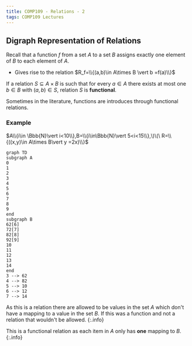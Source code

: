 ```yaml
---
title: COMP109 - Relations - 2
tags: COMP109 Lectures
---
```

## Digraph Representation of Relations

Recall that a function $f$ from a set $A$ to a set $B$ assigns exactly one element of $B$ to each element of $A$.

* Gives rise to the relation $R_f=\\{(a,b)\in A\times B \vert b =f(a)\\}$

If a relation $S\subseteq A\times B$ is such that for every $a\in A$ there exists at most one $b\in B$ with $(a,b)\in S$, relation $S$ is **functional**.

Sometimes in the literature, functions are introduces through functional relations.

### Example
$A\\{i\in \Bbb{N}\vert i<10\\},B=\\{i\in\Bbb{N}\vert 5<i<15\\},\)\(\ R=\\{((x,y)\in A\times B\vert y =2x)\\}$

```mermaid
graph TD
subgraph A
0
1
2
3
4
5
6
7
8
9
end
subgraph B
62[6]
72[7]
82[8]
92[9]
10
11
12
13
14
end
3 --> 62
4 --> 82
5 --> 10
6 --> 12
7 --> 14

```

As this is a relation there are allowed to be values in the set $A$ which don't have a mapping to a value in the set $B$. If this was a function and not a relation that wouldn't be allowed.
{:.info}

This is a functional relation as each item in  $A$ only has **one** mapping to $B$.
{:.info}
